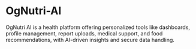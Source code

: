 # OgNutri-AI
OgNutri AI is a health platform offering personalized tools like dashboards, profile management, report uploads, medical support, and food recommendations, with AI-driven insights and secure data handling.
